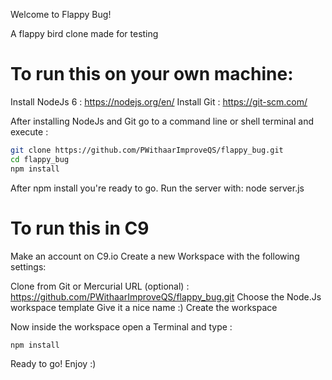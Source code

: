Welcome to Flappy Bug!

A flappy bird clone made for testing

# To run this on your own machine:
Install NodeJs 6 : https://nodejs.org/en/
Install Git : https://git-scm.com/

After installing NodeJs and Git go to a command line or shell terminal and execute :

```sh
git clone https://github.com/PWithaarImproveQS/flappy_bug.git
cd flappy_bug
npm install
``` 

After npm install you're ready to go. Run the server with:
node server.js

# To run this in C9
Make an account on C9.io
Create a new Workspace with the following settings:

Clone from Git or Mercurial URL (optional) : 
https://github.com/PWithaarImproveQS/flappy_bug.git
Choose the Node.Js workspace template
Give it a nice name :)
Create the workspace

Now inside the workspace open a Terminal and type :
```
npm install
```

Ready to go! Enjoy :)

